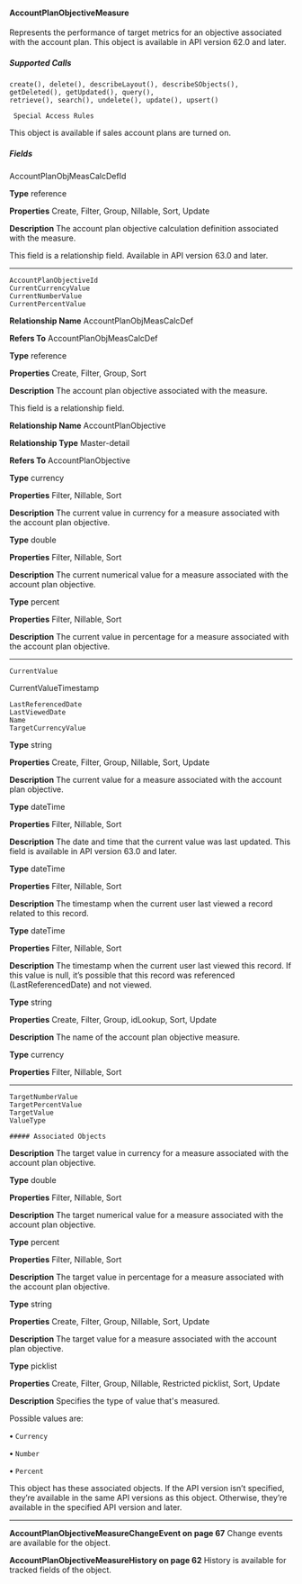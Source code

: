 #### AccountPlanObjectiveMeasure

Represents the performance of target metrics for an objective associated with the account plan. This object is available in API version
62.0 and later.

##### Supported Calls
```
create(), delete(), describeLayout(), describeSObjects(), getDeleted(), getUpdated(), query(),
retrieve(), search(), undelete(), update(), upsert()

 Special Access Rules

```
This object is available if sales account plans are turned on.

##### Fields


AccountPlanObjMeasCalcDefId


**Type**
reference

**Properties**
Create, Filter, Group, Nillable, Sort, Update

**Description**
The account plan objective calculation definition associated with the measure.

This field is a relationship field. Available in API version 63.0 and later.


-----

```
AccountPlanObjectiveId
CurrentCurrencyValue
CurrentNumberValue
CurrentPercentValue

```

**Relationship Name**
AccountPlanObjMeasCalcDef

**Refers To**
AccountPlanObjMeasCalcDef

**Type**
reference

**Properties**
Create, Filter, Group, Sort

**Description**
The account plan objective associated with the measure.

This field is a relationship field.

**Relationship Name**
AccountPlanObjective

**Relationship Type**
Master-detail

**Refers To**
AccountPlanObjective

**Type**
currency

**Properties**
Filter, Nillable, Sort

**Description**
The current value in currency for a measure associated with the account plan objective.

**Type**
double

**Properties**
Filter, Nillable, Sort

**Description**
The current numerical value for a measure associated with the account plan objective.

**Type**
percent

**Properties**
Filter, Nillable, Sort

**Description**
The current value in percentage for a measure associated with the account plan objective.


-----

```
CurrentValue

```
CurrentValueTimestamp
```
LastReferencedDate
LastViewedDate
Name
TargetCurrencyValue

```

**Type**
string

**Properties**
Create, Filter, Group, Nillable, Sort, Update

**Description**
The current value for a measure associated with the account plan objective.

**Type**
dateTime

**Properties**
Filter, Nillable, Sort

**Description**
The date and time that the current value was last updated. This field is available in API version
63.0 and later.

**Type**
dateTime

**Properties**
Filter, Nillable, Sort

**Description**
The timestamp when the current user last viewed a record related to this record.

**Type**
dateTime

**Properties**
Filter, Nillable, Sort

**Description**
The timestamp when the current user last viewed this record. If this value is null, it’s possible
that this record was referenced (LastReferencedDate) and not viewed.

**Type**
string

**Properties**
Create, Filter, Group, idLookup, Sort, Update

**Description**
The name of the account plan objective measure.

**Type**
currency

**Properties**
Filter, Nillable, Sort


-----

```
TargetNumberValue
TargetPercentValue
TargetValue
ValueType

##### Associated Objects

```

**Description**
The target value in currency for a measure associated with the account plan objective.

**Type**
double

**Properties**
Filter, Nillable, Sort

**Description**
The target numerical value for a measure associated with the account plan objective.

**Type**
percent

**Properties**
Filter, Nillable, Sort

**Description**
The target value in percentage for a measure associated with the account plan objective.

**Type**
string

**Properties**
Create, Filter, Group, Nillable, Sort, Update

**Description**
The target value for a measure associated with the account plan objective.

**Type**
picklist

**Properties**
Create, Filter, Group, Nillable, Restricted picklist, Sort, Update

**Description**
Specifies the type of value that's measured.

Possible values are:

**•** `Currency`

**•** `Number`

**•** `Percent`


This object has these associated objects. If the API version isn’t specified, they’re available in the same API versions as this object. Otherwise,
they’re available in the specified API version and later.


-----

**AccountPlanObjectiveMeasureChangeEvent on page 67**
Change events are available for the object.

**AccountPlanObjectiveMeasureHistory on page 62**
History is available for tracked fields of the object.
